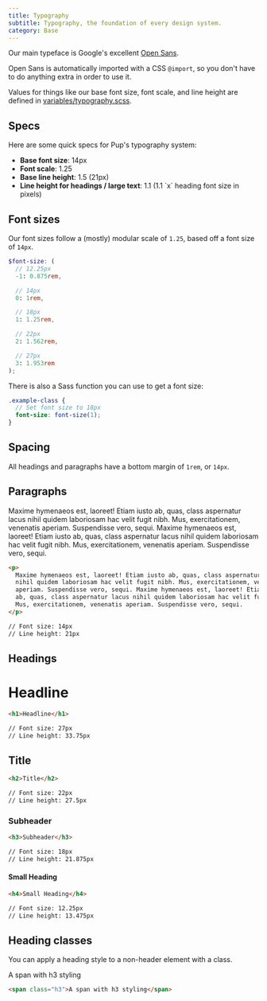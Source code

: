 ```yaml
---
title: Typography
subtitle: Typography, the foundation of every design system.
category: Base
---
```


Our main typeface is Google's excellent [Open Sans](https://fonts.google.com/specimen/Open+Sans).


Open Sans is automatically imported with a CSS `@import`, so you don't have to do anything extra in order to use it.

Values for things like our base font size, font scale, and line height are defined in [variables/typography.scss](https://github.com/underdogio/pup/blob/master/styles/pup/variables/_typography.scss).

## Specs

Here are some quick specs for Pup's typography system:

<ul class="list--bullet margin2--bottom">
  <li>
    <strong>Base font size</strong>: 14px
  </li>
  <li>
    <strong>Font scale</strong>: 1.25
  </li>
  <li>
    <strong>Base line height</strong>: 1.5 (21px)
  </li>
  <li>
    <strong>Line height for headings / large text</strong>: 1.1 (1.1 `x` heading font size in pixels)
  </li>
</ul>

## Font sizes

Our font sizes follow a (mostly) modular scale of `1.25`, based off a font size of `14px`.

```scss
$font-size: (
  // 12.25px
  -1: 0.875rem,

  // 14px
  0: 1rem,

  // 18px
  1: 1.25rem,

  // 22px
  2: 1.562rem,

  // 27px
  3: 1.953rem
);
```

There is also a Sass function you can use to get a font size:

```scss
.example-class {
  // Set font size to 18px
  font-size: font-size(1);
}
```

## Spacing

All headings and paragraphs have a bottom margin of `1rem`, or `14px`.

## Paragraphs

<p>
  Maxime hymenaeos est, laoreet! Etiam iusto ab, quas, class aspernatur lacus
  nihil quidem laboriosam hac velit fugit nibh. Mus, exercitationem, venenatis
  aperiam. Suspendisse vero, sequi. Maxime hymenaeos est, laoreet! Etiam iusto
  ab, quas, class aspernatur lacus nihil quidem laboriosam hac velit fugit nibh.
  Mus, exercitationem, venenatis aperiam. Suspendisse vero, sequi.
</p>

```html
<p>
  Maxime hymenaeos est, laoreet! Etiam iusto ab, quas, class aspernatur lacus
  nihil quidem laboriosam hac velit fugit nibh. Mus, exercitationem, venenatis
  aperiam. Suspendisse vero, sequi. Maxime hymenaeos est, laoreet! Etiam iusto
  ab, quas, class aspernatur lacus nihil quidem laboriosam hac velit fugit nibh.
  Mus, exercitationem, venenatis aperiam. Suspendisse vero, sequi.
</p>

// Font size: 14px
// Line height: 21px
```

## Headings

<h1>Headline</h1>

```html
<h1>Headline</h1>

// Font size: 27px
// Line height: 33.75px
```

<h2>Title</h2>

```html
<h2>Title</h2>

// Font size: 22px
// Line height: 27.5px
```

<h3>Subheader</h3>

```html
<h3>Subheader</h3>

// Font size: 18px
// Line height: 21.875px
```

<h4>Small Heading</h4>

```html
<h4>Small Heading</h4>

// Font size: 12.25px
// Line height: 13.475px
```

## Heading classes

You can apply a heading style to a non-header element with a class.

<span class="h3">A span with h3 styling</span>

```html
<span class="h3">A span with h3 styling</span>
```
